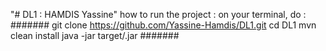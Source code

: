 "# DL1 : HAMDIS Yassine" 
how to run the project : 
on your terminal, do :
#######
git clone https://github.com/Yassine-Hamdis/DL1.git
cd DL1
mvn clean install 
java -jar target/<file>.jar
#######
